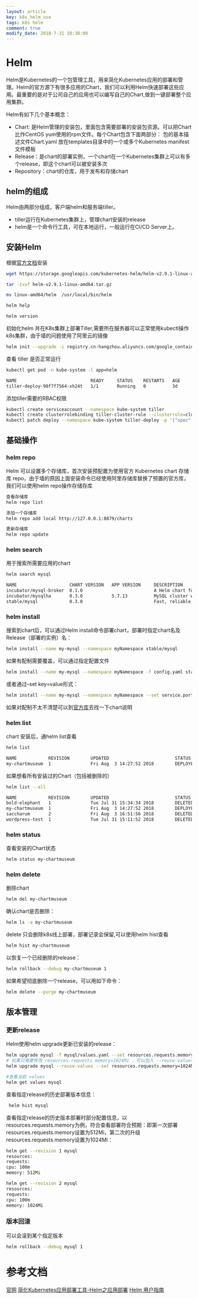 ```yaml
---
layout: article
key: k8s_helm_use
tags: k8s helm
comment: true
modify_date: 2018-7-31 10:30:00
---
```

# Helm
Helm是Kubernetes的一个包管理工具，用来简化Kubernetes应用的部署和管理。Helm的官方源下有很多应用的Chart，我们可以利用Helm快速部署这些应用。最重要的是对于公司自己的应用也可以编写自己的Chart,做到一键部署整个应用集群。

Helm有如下几个基本概念：

* Chart: 是Helm管理的安装包，里面包含需要部署的安装包资源。可以把Chart比作CentOS yum使用的rpm文件。每个Chart包含下面两部分：
包的基本描述文件Chart.yaml
放在templates目录中的一个或多个Kubernetes manifest文件模板
* Release：是chart的部署实例，一个chart在一个Kubernetes集群上可以有多个release，即这个chart可以被安装多次
* Repository：chart的仓库，用于发布和存储chart

## helm的组成
Helm由两部分组成，客户端helm和服务端tiller。

* tiller运行在Kubernetes集群上，管理chart安装的release
* helm是一个命令行工具，可在本地运行，一般运行在CI/CD Server上。

## 安装Helm
根据[官方文档](https://github.com/helm/helm/blob/master/docs/install.md?spm=a2c4g.11186623.2.6.SJrIhJ&file=install.md)安装
``` bash
wget https://storage.googleapis.com/kubernetes-helm/helm-v2.9.1-linux-amd64.tar.gz

tar -zxvf helm-v2.9.1-linux-amd64.tar.gz 

mv linux-amd64/helm  /usr/local/bin/helm

helm help

helm version
```
初始化helm 并在K8s集群上部署Tiller,需要所在服务器可以正常使用kubectl操作k8s集群，由于墙的问题使用了阿里云的镜像
``` bash
helm init --upgrade -i registry.cn-hangzhou.aliyuncs.com/google_containers/tiller:v2.9.1 --stable-repo-url https://kubernetes.oss-cn-hangzhou.aliyuncs.com/charts
```
查看 tiller 是否正常运行
``` bash
kubectl get pod -n kube-system -l app=helm

NAME                            READY     STATUS    RESTARTS   AGE
tiller-deploy-98f7f7564-xh24t   1/1       Running   0          3d
```
添加tiller需要的RBAC权限
``` bash
kubectl create serviceaccount --namespace kube-system tiller
kubectl create clusterrolebinding tiller-cluster-rule --clusterrole=cluster-admin --serviceaccount=kube-system:tiller
kubectl patch deploy --namespace kube-system tiller-deploy -p '{"spec":{"template":{"spec":{"serviceAccount":"tiller"}}}}'
```
## 基础操作
### helm repo
Helm 可以设置多个存储库，首次安装预配置为使用官方 Kubernetes chart 存储库 repo，由于墙的原因上面安装命令已经使用阿里存储库替换了预置的官方库，我们可以使用helm repo操作存储存库
``` bash
查看存储库
helm repo list

添加一个存储库
helm repo add local http://127.0.0.1:8879/charts   

更新存储库
helm repo update 
```
### helm search
用于搜索所需要应用的chart
``` bash
helm search mysql

NAME                    CHART VERSION   APP VERSION     DESCRIPTION                                       
incubator/mysql-broker  0.1.0                           A Helm chart for Kubernetes                       
incubator/mysqlha       0.3.0           5.7.13          MySQL cluster with a single master and zero or ...
stable/mysql            0.3.0                           Fast, reliable, scalable, and easy to use open-...
```
### helm install
搜索到chart后，可以通过Helm install命令部署chart，部署时指定chart名及Release（部署的实例）名：
``` bash
helm install --name my-mysql --namespace myNamespace stable/mysql
```
如果有配制需要覆盖，可以通过指定配置文件
``` bash
helm install --name my-mysql --namespace myNamespace -f config.yaml stable/mysql
```
或者通过–set key=value形式：
``` bash
helm install --name my-mysql --namespace myNamespace --set service.port=3307  stable/mysql
```
如果对配制不太不清楚可以到[官方库](https://github.com/helm/charts/tree/master/stable)去找一下chart说明
### helm list
chart 安装后，通helm list查看
``` bash
helm list

NAME            REVISION        UPDATED                         STATUS          CHART                   NAMESPACE     
my-chartmuseum  1               Fri Aug  3 14:27:52 2018        DEPLOYED        chartmuseum-1.6.0       thinker-common
```
如果想看所有安装过的Chart（包括被删除的）
``` bash
helm list --all

NAME            REVISION        UPDATED                         STATUS          CHART                   NAMESPACE           
bold-elephant   1               Tue Jul 31 15:34:34 2018        DELETED         hello-svc-0.1.0         default             
my-chartmuseum  1               Fri Aug  3 14:27:52 2018        DEPLOYED        chartmuseum-1.6.0       thinker-common      
saccharum       2               Fri Aug  3 16:51:56 2018        DELETED         saccharum-chart-1.0.0   saccharum-production
wordpress-test  1               Tue Jul 31 15:11:52 2018        DELETED         wordpress-0.6.13        default   
```
### helm status
查看安装的Chart状态
``` bash
helm status my-chartmuseum
```
### helm delete
删除chart
``` bash
helm del my-chartmuseum
```
确认chart是否删除：
``` bash
helm ls -a my-chartmuseum
```
delete 只会删除k8s线上部署，部署记录会保留,可以使用helm hist查看
``` bash
helm hist my-chartmuseum
```
以恢复一个已经删除的release：
``` bash
helm rollback --debug my-chartmuseum 1
```
如果希望彻底删除一个release，可以用如下命令：
``` bash
helm delete --purge my-chartmuseum
```
## 版本管理
### 更新release
Helm使用helm upgrade更新已安装的release：
``` bash
helm upgrade mysql -f mysql/values.yaml --set resources.requests.memory=1024Mi mysql
# 如果只需要修改 resources.requests.memory=1024Mi ，可以加入 --reuse-values 保留原有 values
helm upgrade mysql --reuse-values --set resources.requests.memory=1024Mi mysql

#查看当前 values
helm get values mysql
```
查看指定release的历史部署版本信息：
``` bash
 helm hist mysql
```
查看指定release的历史版本部署时部分配置信息，以resources.requests.memory为例，符合查看部署符合预期：即第一次部署resources.requests.memory设置为512Mi，第二次的升级resources.requests.memory设置为1024Mi：
``` bash
helm get --revision 1 mysql
resources:
requests:
cpu: 100m
memory: 512Mi

helm get --revision 2 mysql
resources:
requests:
cpu: 100m
memory: 1024Mi
```
### 版本回滚
可以会滚到某个指定版本
``` bash
helm rollback --debug mysql 1
```

参考文档
===
[官网](https://docs.helm.sh/helm/#helm_repo_update)
[简化Kubernetes应用部署工具-Helm之应用部署](https://www.kubernetes.org.cn/2706.html)
[Helm 用户指南](https://whmzsu.github.io/helm-doc-zh-cn/)